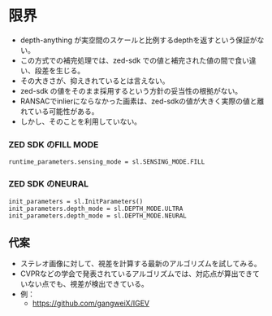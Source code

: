 # 限界
- depth-anything が実空間のスケールと比例するdepthを返すという保証がない。
- この方式での補完処理では、zed-sdk での値と補完された値の間で食い違い、段差を生じる。
- その大きさが、抑えきれているとは言えない。
- zed-sdk の値をそのまま採用するという方針の妥当性の根拠がない。
- RANSACでinlierにならなかった画素は、zed-sdkの値が大きく実際の値と離れている可能性がある。
- しかし、そのことを利用していない。
### ZED SDK のFILL MODE
```.py:
runtime_parameters.sensing_mode = sl.SENSING_MODE.FILL
```
### ZED SDK のNEURAL
```.py:
init_parameters = sl.InitParameters()
init_parameters.depth_mode = sl.DEPTH_MODE.ULTRA
init_parameters.depth_mode = sl.DEPTH_MODE.NEURAL
```

## 代案
- ステレオ画像に対して、視差を計算する最新のアルゴリズムを試してみる。
- CVPRなどの学会で発表されているアルゴリズムでは、対応点が算出できていない点でも、視差が検出できている。
- 例：
  - https://github.com/gangweiX/IGEV